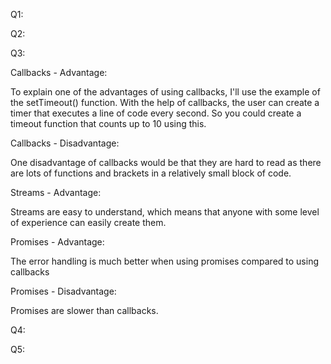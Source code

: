 Q1:

Q2:

Q3:

Callbacks - Advantage: 

To explain one of the advantages of using callbacks, I'll use the example of the
setTimeout() function. With the help of callbacks, the user can create a timer that executes
a line of code every second. So you could create a timeout function that counts up
to 10 using this.

Callbacks - Disadvantage:

One disadvantage of callbacks would be that they are hard to read as 
there are lots of functions and brackets in a relatively small block of code.

Streams - Advantage:

Streams are easy to understand, which means that anyone with some level of experience
can easily create them.

Promises - Advantage:

The error handling is much better when using promises compared to using callbacks

Promises - Disadvantage:

Promises are slower than callbacks.

Q4:

Q5:
